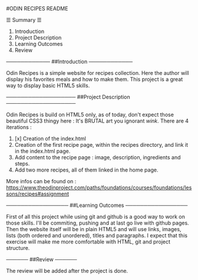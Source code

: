 #ODIN RECIPES README

☰ Summary ☰
1. Introduction
2. Project Description
3. Learning Outcomes
4. Review


────────────
##Introduction
────────────

Odin Recipes is a simple website for recipes collection. Here the author will display his favorites meals and how to make them. This project is a great way to display basic HTML5 skills.


───────────────────
##Project Description
───────────────────

Odin Recipes is build on HTML5 only, as of today, don't expect those beautiful CSS3 thingy here : It's BRUTAL art you ignorant *wink*.
There are 4 iterations :
1. [x] Creation of the index.html
2. Creation of the first recipe page, within the recipes directory, and link it in the index.html page.
3. Add content to the recipe page : image, description, ingredients and steps.
4. Add two more recipes, all of them linked in the home page.

More infos can be found on : https://www.theodinproject.com/paths/foundations/courses/foundations/lessons/recipes#assignment


─────────────────
##Learning Outcomes
─────────────────

First of all this project while using git and github is a good way to work on those skills. I'll be commiting, pushing and at last go live with github pages.
Then the website itself will be in plain HTML5 and will use links, images, lists (both ordered and unordered), titles and paragraphs.
I expect that this exercise will make me more comfortable with HTML, git and project structure.

──────
##Review
──────

The review will be added after the project is done.